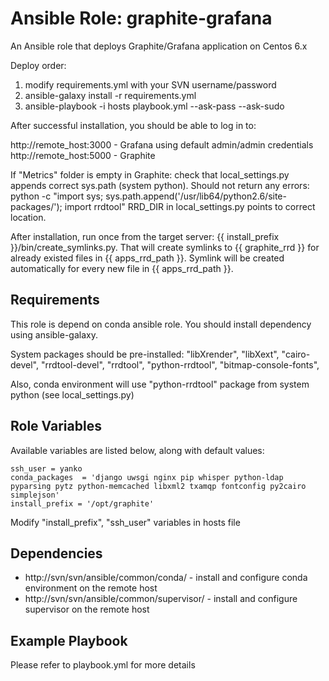 # Ansible Role: graphite-grafana

An Ansible role that deploys Graphite/Grafana application on Centos 6.x

Deploy order:
  1) modify requirements.yml with your SVN username/password
  2) ansible-galaxy install -r requirements.yml
  3) ansible-playbook -i hosts playbook.yml --ask-pass --ask-sudo

After successful installation, you  should be able to log in to:

 http://remote_host:3000    - Grafana using default admin/admin credentials
 http://remote_host:5000    - Graphite

If "Metrics" folder is empty in Graphite:
    check that local_settings.py appends correct sys.path (system python).
    Should not return any errors: python -c "import sys; sys.path.append('/usr/lib64/python2.6/site-packages/'); import rrdtool"
    RRD_DIR in local_settings.py points to correct location.

After installation, run once from the target server: {{ install_prefix }}/bin/create_symlinks.py.
That will create symlinks to {{ graphite_rrd }} for already existed files in {{ apps_rrd_path }}.
Symlink will be created automatically for every new file in {{ apps_rrd_path }}.

## Requirements

This role is depend on conda ansible role. You should install dependency using ansible-galaxy.

System packages should be pre-installed: "libXrender", "libXext", "cairo-devel", "rrdtool-devel", "rrdtool", "python-rrdtool", "bitmap-console-fonts",

Also, conda environment will use "python-rrdtool" package from system python (see local_settings.py)

## Role Variables

Available variables are listed below, along with default values:
		
	ssh_user = yanko 
	conda_packages  = 'django uwsgi nginx pip whisper python-ldap pyparsing pytz python-memcached libxml2 txamqp fontconfig py2cairo simplejson'
	install_prefix = '/opt/graphite'

Modify "install_prefix", "ssh_user" variables in hosts file

## Dependencies

- http://svn/svn/ansible/common/conda/  - install and configure conda environment on the remote host
- http://svn/svn/ansible/common/supervisor/  - install and configure supervisor on the remote host

## Example Playbook

Please refer to  playbook.yml for more details
